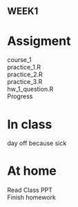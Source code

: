 ## WEEK1

# Assigment
course_1  
practice_1.R  
practice_2.R  
practice_3.R  
hw_1_question.R  
Progress  
# In class

day off because sick

# At home

Read Class PPT  
Finish homework  
